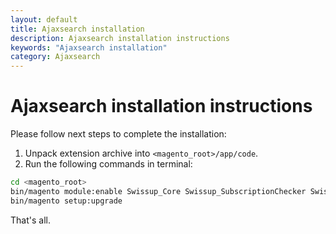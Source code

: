 ```yaml
---
layout: default
title: Ajaxsearch installation
description: Ajaxsearch installation instructions
keywords: "Ajaxsearch installation"
category: Ajaxsearch
---
```


# Ajaxsearch installation instructions

Please follow next steps to complete the installation:

 1. Unpack extension archive into `<magento_root>/app/code`.
 2. Run the following commands in terminal:

```bash
cd <magento_root>
bin/magento module:enable Swissup_Core Swissup_SubscriptionChecker Swissup_Ajaxsearch
bin/magento setup:upgrade
```

That's all.
